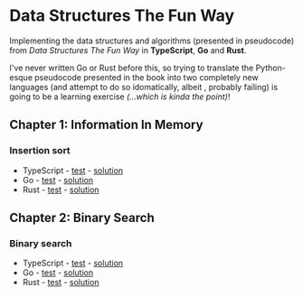 # Data Structures The Fun Way

Implementing the data structures and algorithms (presented in pseudocode) from _Data Structures The Fun Way_ in **TypeScript**, **Go** and **Rust**.

I've never written Go or Rust before this, so trying to translate the Python-esque pseudocode presented in the book into two completely new languages (and attempt to do so idomatically, albeit , probably failing) is going to be a learning exercise _(...which is kinda the point)_!

## Chapter 1: Information In Memory

### Insertion sort

- TypeScript - [test](insertion-sort/typescript/insertion-sort.test.ts) - [solution](insertion-sort/typescript/insertion-sort.ts)
- Go - [test](insertion-sort/go/insertion_sort/insertion_sort_test.go) - [solution](insertion-sort/go/insertion_sort/insertion_sort.go)
- Rust - [test](insertion-sort/rust/src/main.rs:22) - [solution](insertion-sort/rust/src/main.rs)

## Chapter 2: Binary Search

### Binary search

- TypeScript - [test](binary-search/typescript/binary-search.test.ts) - [solution](binary-search/typescript/binary-search.ts)
- Go - [test](binary-search/go/binary_search/binary_search_test.go) - [solution](binary_search/go/binary_search/binary_search.go)
- Rust - [test](binary-search/rust/src/main.rs:22) - [solution](binary_search/rust/src/main.rs)

